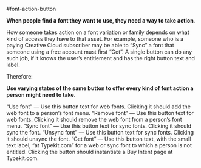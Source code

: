 #font-action-button

**When people find a font they want to use, they need a way to take action**.

How someone takes action on a font variation or family depends on what kind of access they have to that asset. For example, someone who is a paying Creative Cloud subscriber may be able to “Sync” a font that someone using a free account must first “Get”. A single button can do any such job, if it knows the user’s entitlement and has the right button text and label.

Therefore:

**Use varying states of the same button to offer every kind of font action a person might need to take**.

“Use font” — Use this button text for web fonts. Clicking it should add the web font to a person’s font menu.
“Remove font” — Use this button text for web fonts. Clicking it should remove the web font from a person’s font menu.
“Sync font” — Use this button text for sync fonts. Clicking it should sync the font.
“Unsync font” — Use this button text for sync fonts. Clicking it should unsync the font.
“Get font” — Use this button text, with the small text label, “at Typekit.com” for a web or sync font to which a person is not entitled. Clicking the button should instantiate a Buy Intent page at Typekit.com.
